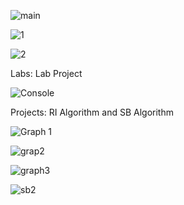 
![main](https://github.com/user-attachments/assets/a9c9eb04-0614-4fd5-b7ef-d18f9e9ab0dd)

![1](https://github.com/user-attachments/assets/cc8715ee-fead-4e7b-b7b4-af7cc46defaa)

![2](https://github.com/user-attachments/assets/ac6581be-0731-472a-a764-e66b104db756)




Labs: Lab Project

![Console](https://github.com/user-attachments/assets/d6534f5c-8038-40a5-8644-0df5e6d90597)



Projects: RI Algorithm  and SB Algorithm 


![Graph 1](https://github.com/user-attachments/assets/b3a567e4-a81d-45cd-8f72-0151c9eb7b2f)

![grap2](https://github.com/user-attachments/assets/488ab9ea-c758-4e47-81ba-b9c7dde18a80)

![graph3](https://github.com/user-attachments/assets/ae30d415-ec2c-4227-b7df-705d23ab2250)

![sb2](https://github.com/user-attachments/assets/9ddce045-fc1a-42ba-9d38-62f309ed505f)
